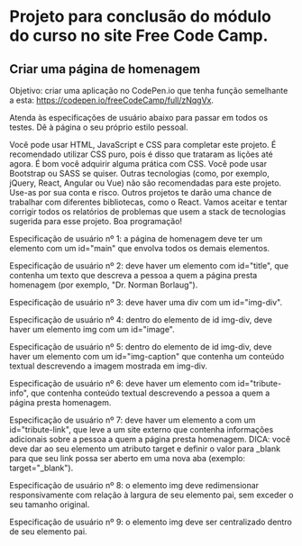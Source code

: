 # Projeto para conclusão do módulo do curso no site Free Code Camp.

## Criar uma página de homenagem

Objetivo: criar uma aplicação no CodePen.io que tenha função semelhante a esta: https://codepen.io/freeCodeCamp/full/zNqgVx.

Atenda às especificações de usuário abaixo para passar em todos os testes. Dê à página o seu próprio estilo pessoal.

Você pode usar HTML, JavaScript e CSS para completar este projeto. É recomendado utilizar CSS puro, pois é disso que trataram as lições até agora. É bom você adquirir alguma prática com CSS. Você pode usar Bootstrap ou SASS se quiser. Outras tecnologias (como, por exemplo, jQuery, React, Angular ou Vue) não são recomendadas para este projeto. Use-as por sua conta e risco. Outros projetos te darão uma chance de trabalhar com diferentes bibliotecas, como o React. Vamos aceitar e tentar corrigir todos os relatórios de problemas que usem a stack de tecnologias sugerida para esse projeto. Boa programação!

Especificação de usuário nº 1: a página de homenagem deve ter um elemento com um id="main" que envolva todos os demais elementos.

Especificação de usuário nº 2: deve haver um elemento com id="title", que contenha um texto que descreva a pessoa a quem a página presta homenagem (por exemplo, "Dr. Norman Borlaug").

Especificação de usuário nº 3: deve haver uma div com um id="img-div".

Especificação de usuário nº 4: dentro do elemento de id img-div, deve haver um elemento img com um id="image".

Especificação de usuário nº 5: dentro do elemento de id img-div, deve haver um elemento com um id="img-caption" que contenha um conteúdo textual descrevendo a imagem mostrada em img-div.

Especificação de usuário nº 6: deve haver um elemento com id="tribute-info", que contenha conteúdo textual descrevendo a pessoa a quem a página presta homenagem.

Especificação de usuário nº 7: deve haver um elemento a com um id="tribute-link", que leve a um site externo que contenha informações adicionais sobre a pessoa a quem a página presta homenagem. DICA: você deve dar ao seu elemento um atributo target e definir o valor para _blank para que seu link possa ser aberto em uma nova aba (exemplo: target="_blank").

Especificação de usuário nº 8: o elemento img deve redimensionar responsivamente com relação à largura de seu elemento pai, sem exceder o seu tamanho original.

Especificação de usuário nº 9: o elemento img deve ser centralizado dentro de seu elemento pai.
